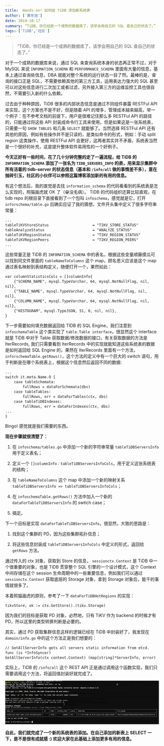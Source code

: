 ```yaml
---
title:  Hands-on! 如何给 TiDB 添加新系统表
author: ['黄东旭']
date: 2019-10-17
summary: “TiDB，你已经是一个成熟的数据库了，该学会用自己的 SQL 查自己的状态了。”
tags: ['TiDB','社区']
---
```


>“TiDB，你已经是一个成熟的数据库了，该学会用自己的 SQL 查自己的状态了。”

对于一个成熟的数据库来说，通过 SQL 来查询系统本身的状态再正常不过，对于 MySQL 来说 `INFOMATION_SCHEMA` 和 `PERFORMANCE_SCHEMA` 里面有大量的信息，基本上通过查询些信息，DBA 就能对整个系统的运行状态一目了然。最棒的是，查询的接口正是 SQL，不需要依赖其他的第三方工具，运用表达力强大的 SQL 甚至可以对这些信息进行二次加工或者过滤，另外接入第三方的运维监控工具也很自然，不需要引入新的什么依赖。

过去由于种种原因，TiDB 很多的内部状态信息是通过不同组件暴露 RESTFul API 来实现，这个方案也不是不好，但是随着 API 的增多，管理成本越来越高，举一个例子：在不参考文档的前提下，用户是很难记住那么多 RESTFul API 的路径的，只能通过将这些 API 封装成命令行工具来使用，但是如果这是一张系统表，只需要一句 `SHOW TABLES` 和几条 `SELECT` 就能够了。当然选择 RESTFul API 还有其他的原因，例如有些操作并不是只读的，是类似命令的形式，例如：手动 split region 这类操作，使用 RESTFul API 会更好，这两者其实并不矛盾，系统表当然是一个很好的补充，这是提升整体软件易用性的一个好例子。

**今天正好有一些时间，花了几十分钟完整的走了一遍流程，给 TiDB 的 `INFORMATION_SCHEMA` 添加了一张名为 `TIDB_SERVERS_INFO` 的表，用来显示集群中所有活着的 tidb-server 的状态信息（基本和 `/info/all` 做的事情差不多），意在抛砖引玉，社区的小伙伴可以参照这篇博客添加新的有用的信息。**

有这个想法后，我的直觉是去找 `information_schema` 的代码看看别的系统表是怎么实现的，照猫画虎就 OK 了（😁没毛病）。 TiDB 的代码组织还算比较直观，在 tidb repo 的根目录下直接看到了一个包叫 `infoschema`，感觉就是它，打开 `inforschema/table.go` 后确实应证了我的猜想，文件开头集中定义了很多字符串常量：

```    
...
tableTiKVStoreStatus                	= "TIKV_STORE_STATUS"
tableAnalyzeStatus                  	= "ANALYZE_STATUS"
tableTiKVRegionStatus               	= "TIKV_REGION_STATUS"
tableTiKVRegionPeers                	= "TIKV_REGION_PEERS"
...

```

这些常量正是 TiDB 的 `INFOMATION_SCHEMA` 中的表名，根据这些变量顺藤摸瓜可以找到同文件里面的 `tableNameToColumns` 这个 map，顾名思义应该是这个 map 通过表名映射到表结构定义，随便打开一个，果然如此：

```
var columnStatisticsCols = []columnInfo{
	{"SCHEMA_NAME", mysql.TypeVarchar, 64, mysql.NotNullFlag, nil, nil}, 
	{"TABLE_NAME", mysql.TypeVarchar, 64, mysql.NotNullFlag, nil, nil}, 
	{"COLUMN_NAME", mysql.TypeVarchar, 64, mysql.NotNullFlag, nil, nil}, 
	{"HISTOGRAM", mysql.TypeJSON, 51, 0, nil, nil}, 
}
```

下一步需要如何填充数据返回给 TIDB 的 SQL Engine，我们注意到 `infoschemaTable` 这个类实现了 `table.Table interface`，很显然这个 interface 就是 TiDB 中对于 Table 获取数据/修改数据的接口，有关获取数据的方法是 IterRecords, 我们只需要看到 IterRecords 中的实现就能知道这些系统表的数据是如何返回给 SQL Engine 的，果然在 IterRecords 里面有一个方法，`inforschemaTable.getRows()`，这个方法的定义中有一个巨大的 switch 语句，用于判断是在哪个系统表上，根据这个信息然后返回不同的数据:

```
...
switch it.meta.Name.O {
	case tableSchemata:
		fullRows = dataForSchemata(dbs)
	case tableTables:
		fullRows, err = dataForTables(ctx, dbs) 
	case tableTiDBIndexes: 
		fullRows, err = dataForIndexes(ctx, dbs) 
...
}
```
Bingo! 感觉就是我们需要的东西。

**现在步骤就很清楚了：**

1.  在 `infoschema/tables.go` 中添加一个新的字符串常量 `tableTiDBServersInfo` 用于定义表名；

2.  定义一个 `[]columnInfo：tableTiDBServersInfoCols`，用于定义这张系统表的结构；

3.  在 `tableNameToColumns` 这个 map 中添加一个新的映射关系 `tableTiDBServersInfo => tableTiDBServersInfoCols`；

4.  在 `infoschemaTable.getRows()` 方法中加入一个新的 `dataForTableTiDBServersInfo` 的 swtich case；

5.  搞定。

下一个目标是实现 `dataForTableTiDBServersInfo`，很显然，大致的思路是：

1.  找到这个集群的 PD，因为这些集群拓扑信息；

2.  将这些信息封装成 `tableTiDBServersInfoCols` 中定义的形式，返回给 `getRows` 方法。

通过传入的 ctx 对象，获取到 Store 的信息，	`sessionctx.Context` 是 TiDB 中一个很重要的对象，也是 TiDB 贯穿整个 SQL 引擎的一个设计模式，这个 Context 中间存储在这个 session 生命周期中的一些重要信息，例如我们可以通过 `sessionctx.Context` 获取底层的 Storage 对象，拿到 Storage 对象后，能干的事情就很多了。

本着照猫画虎的原则，参考了一下 `dataForTiDBHotRegions` 的实现：

```
tikvStore, ok := ctx.GetStore().(tikv.Storage) 
```

因为我们的目标是获取 PD 对象，必然地，只有 TiKV 作为 backend 的时候才有 PD，所以这里的类型转换判断是必要的。

其实，通过 PD 获取集群信息这样的逻辑已经在 TiDB 中封装好了，我发现在 `domain/info.go` 中的这个方法正是我们想要的：

```
// GetAllServerInfo gets all servers static information from etcd. func (is *InfoSyncer) 
GetAllServerInfo(ctx context.Context) (map[string]*ServerInfo, error)
```

实际上，TiDB 的 `/info/all` 这个 REST API 正是通过调用这个函数实现，我们只需要调用这个方法，将返回值封装好就完成了。

![](media/hands-on-build-a-new-system-table-for-tidb/1.png)

**自此，我们就完成了一个新的系统表的添加。在自己添加的新表上 SELECT 一下，是不是很有成就感 :) 欢迎大家在此基础上添加更多有用的信息。**
